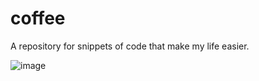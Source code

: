 # coffee

A repository for snippets of code that make my life easier.

![image](https://user-images.githubusercontent.com/18099289/36937575-b46bd15e-1f15-11e8-924e-157f01e95f31.png)

<!--
   ( (
    ) )
  ........
  |      |]
  \      /
   `----'
-->
